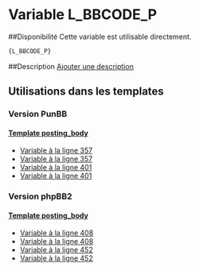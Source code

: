 # Variable L_BBCODE_P

##Disponibilité
Cette variable est utilisable directement.

```html
{L_BBCODE_P}
```

##Description
[Ajouter une description](https://fa-tvars.appspot.com/var/L_BBCODE_P)

## Utilisations dans les templates

### Version PunBB

#### [Template posting_body](punbb/posting_body.md#readme)
* [Variable &agrave; la ligne 357](../punbb/posting_body.tpl#L357)
* [Variable &agrave; la ligne 357](../punbb/posting_body.tpl#L357)
* [Variable &agrave; la ligne 401](../punbb/posting_body.tpl#L401)
* [Variable &agrave; la ligne 401](../punbb/posting_body.tpl#L401)

### Version phpBB2

#### [Template posting_body](subsilver/posting_body.md#readme)
* [Variable &agrave; la ligne 408](../subsilver/posting_body.tpl#L408)
* [Variable &agrave; la ligne 408](../subsilver/posting_body.tpl#L408)
* [Variable &agrave; la ligne 452](../subsilver/posting_body.tpl#L452)
* [Variable &agrave; la ligne 452](../subsilver/posting_body.tpl#L452)